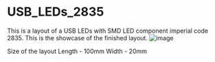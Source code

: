 # USB_LEDs_2835
This is a layout of a USB LEDs with SMD LED component imperial code 2835. 
This is the showcase of the finished layout.
![image](https://user-images.githubusercontent.com/65590803/213876217-364791d2-d3b7-464a-af23-6acd757ebaf3.png)

Size of the layout
Length - 100mm
Width - 20mm


